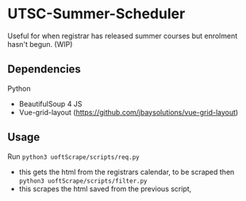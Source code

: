 # UTSC-Summer-Scheduler
Useful for when registrar has released summer courses but enrolment hasn't begun. (WIP)
## Dependencies
Python
- BeautifulSoup 4
JS
- Vue-grid-layout (https://github.com/jbaysolutions/vue-grid-layout)

## Usage
Run ```python3 uoftScrape/scripts/req.py```
* this gets the html from the registrars calendar, to be scraped
then ```python3 uoftScrape/scripts/filter.py ```
* this scrapes the html saved from the previous script, 
